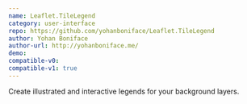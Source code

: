 ```yaml
---
name: Leaflet.TileLegend
category: user-interface
repo: https://github.com/yohanboniface/Leaflet.TileLegend
author: Yohan Boniface
author-url: http://yohanboniface.me/
demo: 
compatible-v0:
compatible-v1: true
---
```


Create illustrated and interactive legends for your background layers.
